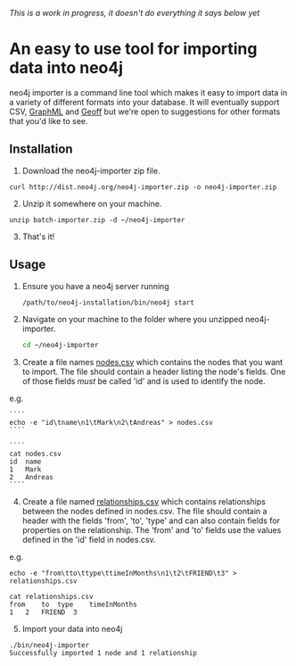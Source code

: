 *This is a work in progress, it doesn't do everything it says below yet*

# An easy to use tool for importing data into neo4j

neo4j importer is a command line tool which makes it easy to import data in a variety of different formats into your database. It will eventually support CSV, [GraphML](http://graphml.graphdrawing.org/) and [Geoff](http://nigelsmall.com/geoff) but we're open to suggestions for other formats that you'd like to see.

## Installation

1. Download the neo4j-importer zip file.

````
curl http://dist.neo4j.org/neo4j-importer.zip -o neo4j-importer.zip
````

2. Unzip it somewhere on your machine.

````
unzip batch-importer.zip -d ~/neo4j-importer
````

3. That's it!

## Usage

1. Ensure you have a neo4j server running 

    ~~~ sh
    /path/to/neo4j-installation/bin/neo4j start
    ~~~

2. Navigate on your machine to the folder where you unzipped neo4j-importer.

    ~~~ sh
    cd ~/neo4j-importer
    ~~~ 

3. Create a file names [nodes.csv](examples/nodes.csv) which contains the nodes that you want to import. 
The file should contain a header listing the node's fields. One of those fields *must* be called 'id' and is used to identify the node.

e.g.

    ````
    echo -e "id\tname\n1\tMark\n2\tAndreas" > nodes.csv
    ````

    ````
    cat nodes.csv
    id	name
    1	Mark
	2	Andreas
	````

4. Create a file named [relationships.csv](examples/relationships.csv) which contains relationships between the nodes defined in nodes.csv. 
The file should contain a header with the fields 'from', 'to', 'type' and can also contain fields for properties on the relationship. The 'from' and 'to' fields use the values defined in the 'id' field in nodes.csv.

e.g.

````
echo -e "from\tto\ttype\ttimeInMonths\n1\t2\tFRIEND\t3" > relationships.csv
````

````
cat relationships.csv
from	to	type	timeInMonths
1	2	FRIEND	3
````

5. Import your data into neo4j

````
./bin/neo4j-importer
Successfully imported 1 node and 1 relationship
````